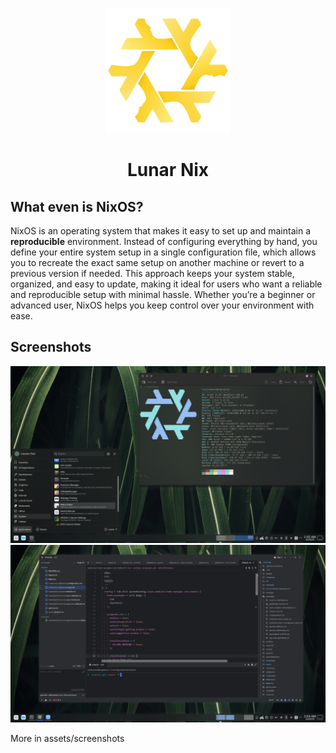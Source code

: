 <p align="center"><img src="./assets/artwork/logo.svg" width="200px"></p>

<h1 align="center">Lunar Nix</h1>

## What even is NixOS?

NixOS is an operating system that makes it easy to set up and maintain a **reproducible** environment. Instead of configuring everything by hand, you define your entire system setup in a single configuration file, which allows you to recreate the exact same setup on another machine or revert to a previous version if needed. This approach keeps your system stable, organized, and easy to update, making it ideal for users who want a reliable and reproducible setup with minimal hassle. Whether you’re a beginner or advanced user, NixOS helps you keep control over your environment with ease.

## Screenshots

![plasma-productive1](assets/screenshots/plasma-productive1.png)
![zededitor1](assets/screenshots/zed-editor1.png)

More in assets/screenshots
